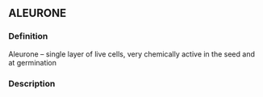 ## ALEURONE
### Definition
Aleurone – single layer of live cells, very chemically active in the seed and at germination

### Description
